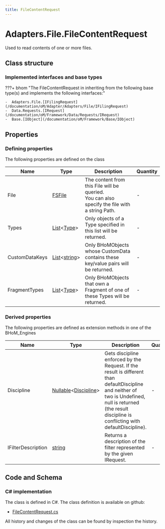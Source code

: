 ```yaml
---
title: FileContentRequest
---
```


# Adapters.File.FileContentRequest

Used to read contents of one or more files.

## Class structure

### Implemented interfaces and base types

???+ bhom "The FileContentRequest in inheriting from the following base type(s) and implements the following interfaces:"

    -  Adapters.File.[IFilingRequest](/documentation/oM/Adapter/Adapters/File/IFilingRequest)
    -  Data.Requests.[IRequest](/documentation/oM/Framework/Data/Requests/IRequest)
    -  Base.[IObject](/documentation/oM/Framework/Base/IObject)


## Properties



### Defining properties

The following properties are defined on the class

| Name             | Type             | Description      | Quantity         |
|------------------|------------------|------------------|------------------|
| File | [FSFile](/documentation/oM/Adapter/Adapters/File/FSFile) | The content from this File will be queried.<br>You can also specify the file with a string Path.  | - |
| Types | [List](https://learn.microsoft.com/en-us/dotnet/api/System.Collections.Generic.List-1?view=netstandard-2.0)&lt;[Type](https://learn.microsoft.com/en-us/dotnet/api/System.Type?view=netstandard-2.0)&gt; | Only objects of a Type specified in this list will be returned. | - |
| CustomDataKeys | [List](https://learn.microsoft.com/en-us/dotnet/api/System.Collections.Generic.List-1?view=netstandard-2.0)&lt;[string](https://learn.microsoft.com/en-us/dotnet/api/System.String?view=netstandard-2.0)&gt; | Only BHoMObjects whose CustomData contains these key/value pairs will be returned. | - |
| FragmentTypes | [List](https://learn.microsoft.com/en-us/dotnet/api/System.Collections.Generic.List-1?view=netstandard-2.0)&lt;[Type](https://learn.microsoft.com/en-us/dotnet/api/System.Type?view=netstandard-2.0)&gt; | Only BHoMObjects that own a Fragment of one of these Types will be returned. | - |


### Derived properties

The following properties are defined as extension methods in one of the BHoM_Engines

| Name             | Type             | Description      | Quantity         | Engine           |
|------------------|------------------|------------------|------------------|------------------|
| Discipline | [Nullable](https://learn.microsoft.com/en-us/dotnet/api/System.Nullable-1?view=netstandard-2.0)&lt;[Discipline](/documentation/oM/Adapter/Adapters/Revit/Enums/Discipline)&gt; | Gets discipline enforced by the Request. If the result is different than defaultDiscipline and neither of two is Undefined, null is returned (the result discipline is conflicting with defaultDiscipline). | - | Revit_Engine |
| IFilterDescription | [string](https://learn.microsoft.com/en-us/dotnet/api/System.String?view=netstandard-2.0) | Returns a description of the filter represented by the given IRequest. | - | Revit_Engine |


## Code and Schema

### C# implementation

The class is defined in C#. The class definition is available on github:

- [FileContentRequest.cs](https://github.com/BHoM/File_Toolkit/blob/develop/File_oM/Requests/FileContentRequest.cs)

All history and changes of the class can be found by inspection the history.
